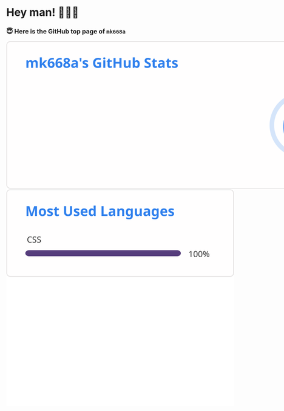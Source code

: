 # Hey man! 🤟🤟🤟
### 😇 Here is the GitHub top page of `mk668a`

<a href="https://github.com/anuraghazra/github-readme-stats">
  <img align="left" src="./assets/api.svg" style="max-width:10000%"/>
</a>
<a href="https://github.com/anuraghazra/github-readme-stats">
  <img align="left" src="./assets/api-top-langs.svg" style="max-width:10000%"/>
</a>

